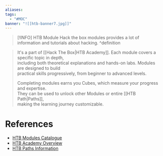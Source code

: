 ```yaml
---
aliases:
tags:
  - "#MOC"
banner: "![[htb-banner7.jpg]]"
---
```

> [!INFO] HTB Module 
> Hack the box modules provides a lot of information and tutorials about hacking. 
^definition

> It's a part of [[Hack The Box|HTB Academy]]. Each module covers a specific topic in depth,  
> including both theoretical explanations and hands-on labs. Modules are designed to build  
> practical skills progressively, from beginner to advanced levels.  
>  
> Completing modules earns you Cubes, which measure your progress and expertise.  
> They can be used to unlock other Modules or entire [[HTB Path|Paths]],  
> making the learning journey customizable.  

# References  
- [HTB Modules Catalogue](https://academy.hackthebox.com/catalogue)  
- [HTB Academy Overview](https://academy.hackthebox.com)  
- [HTB Paths Information](https://academy.hackthebox.com/paths)  
